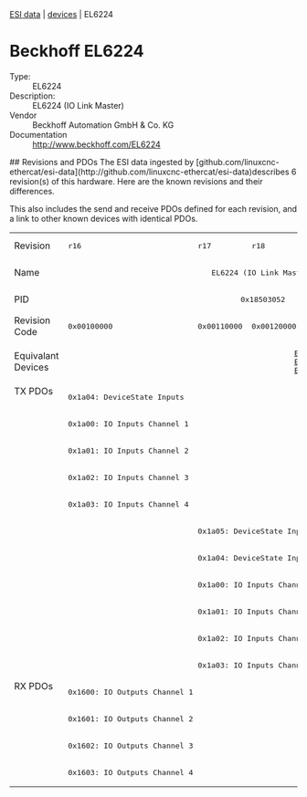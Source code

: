 <div class="nav"><a href="/esi-data">ESI data</a> | <a href="/esi-data/devices">devices</a> | EL6224</div>

#  Beckhoff EL6224

<dl>
  <dt>Type:</dt><dd>EL6224</dd>
  <dt>Description:</dt><dd>EL6224 (IO Link Master)</dd>
  <dt>Vendor</dt><dd>Beckhoff Automation GmbH & Co. KG</dd>
  <dt>Documentation</dt><dd><a href="http://www.beckhoff.com/EL6224">http://www.beckhoff.com/EL6224</a></dd>
</dl>
## Revisions and PDOs
The ESI data ingested by [github.com/linuxcnc-ethercat/esi-data](http://github.com/linuxcnc-ethercat/esi-data)describes 6 revision(s) of this hardware.  Here are the known revisions and their differences.

This also includes the send and receive PDOs defined for each revision, and a link to other known devices with identical PDOs.

<table>
<tr >
<td class="first">Revision</td>
<td ><pre>r16</pre></td>
<td ><pre>r17</pre></td>
<td ><pre>r18</pre></td>
<td ><pre>r19</pre></td>
<td ><pre>r20</pre></td>
<td ><pre>r21</pre></td>
</tr>
<tr >
<td class="first">Name</td>
<td  colspan=6 align="center"><pre>EL6224 (IO Link Master)</pre></td>
</tr>
<tr >
<td class="first">PID</td>
<td  colspan=6 align="center"><pre>0x18503052</pre></td>
</tr>
<tr >
<td class="first">Revision Code</td>
<td ><pre>0x00100000</pre></td>
<td ><pre>0x00110000</pre></td>
<td ><pre>0x00120000</pre></td>
<td ><pre>0x00130000</pre></td>
<td ><pre>0x00140000</pre></td>
<td ><pre>0x00150000</pre></td>
</tr>
<tr >
<td class="first">Equivalant Devices</td>
<td ></td>
<td  colspan=5 align="center"><pre><a href="EP6224-2022">EP6224-2022 r16</a><br/><a href="EP6224-2022">EP6224-2022 r17</a><br/><a href="EP6224-3022">EP6224-3022 r16</a></pre></td>
</tr>
<tr class="txpdo pdosection">
<td class="first" rowspan=11 valign=top>TX PDOs</td>
<td><pre>0x1a04: DeviceState Inputs</pre></td>
<td colspan=6 align="left"></td>
</tr>
<tr class="txpdo pdosection">
<td ><pre>0x1a00: IO Inputs Channel 1</pre></td>
<td  colspan=5 align="left"></td>
</tr>
<tr class="txpdo pdosection">
<td ><pre>0x1a01: IO Inputs Channel 2</pre></td>
<td  colspan=5 align="left"></td>
</tr>
<tr class="txpdo pdosection">
<td ><pre>0x1a02: IO Inputs Channel 3</pre></td>
<td  colspan=5 align="left"></td>
</tr>
<tr class="txpdo pdosection">
<td ><pre>0x1a03: IO Inputs Channel 4</pre></td>
<td  colspan=5 align="left"></td>
</tr>
<tr class="txpdo pdosection">
<td ></td>
<td  colspan=5 align="left"><pre>0x1a05: DeviceState Inputs Device</pre></td>
</tr>
<tr class="txpdo pdosection">
<td ></td>
<td  colspan=5 align="left"><pre>0x1a04: DeviceState Inputs</pre></td>
</tr>
<tr class="txpdo pdosection">
<td ></td>
<td  colspan=5 align="left"><pre>0x1a00: IO Inputs Channel 1</pre></td>
</tr>
<tr class="txpdo pdosection">
<td ></td>
<td  colspan=5 align="left"><pre>0x1a01: IO Inputs Channel 2</pre></td>
</tr>
<tr class="txpdo pdosection">
<td ></td>
<td  colspan=5 align="left"><pre>0x1a02: IO Inputs Channel 3</pre></td>
</tr>
<tr class="txpdo pdosection">
<td ></td>
<td  colspan=5 align="left"><pre>0x1a03: IO Inputs Channel 4</pre></td>
</tr>
<tr class="rxpdo pdosection">
<td class="first" rowspan=4 valign=top>RX PDOs</td>
<td colspan=6 align="left"><pre>0x1600: IO Outputs Channel 1</pre></td>
<td></td>
</tr>
<tr class="rxpdo pdosection">
<td  colspan=6 align="left"><pre>0x1601: IO Outputs Channel 2</pre></td>
</tr>
<tr class="rxpdo pdosection">
<td  colspan=6 align="left"><pre>0x1602: IO Outputs Channel 3</pre></td>
</tr>
<tr class="rxpdo pdosection">
<td  colspan=6 align="left"><pre>0x1603: IO Outputs Channel 4</pre></td>
</tr>
</table>
